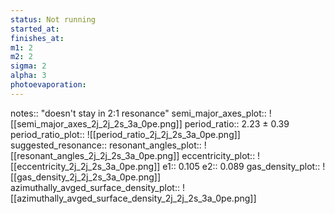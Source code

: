 ```yaml
---
status: Not running
started_at: 
finishes_at: 
m1: 2
m2: 2
sigma: 2
alpha: 3
photoevaporation: 
---
```


notes:: "doesn't stay in 2:1 resonance"
semi_major_axes_plot:: ![[semi_major_axes_2j_2j_2s_3a_0pe.png]]
period_ratio:: 2.23 ± 0.39
period_ratio_plot:: ![[period_ratio_2j_2j_2s_3a_0pe.png]]
suggested_resonance:: 
resonant_angles_plot:: ![[resonant_angles_2j_2j_2s_3a_0pe.png]]
eccentricity_plot:: ![[eccentricity_2j_2j_2s_3a_0pe.png]]
e1:: 0.105
e2:: 0.089
gas_density_plot:: ![[gas_density_2j_2j_2s_3a_0pe.png]]
azimuthally_avged_surface_density_plot:: ![[azimuthally_avged_surface_density_2j_2j_2s_3a_0pe.png]]
